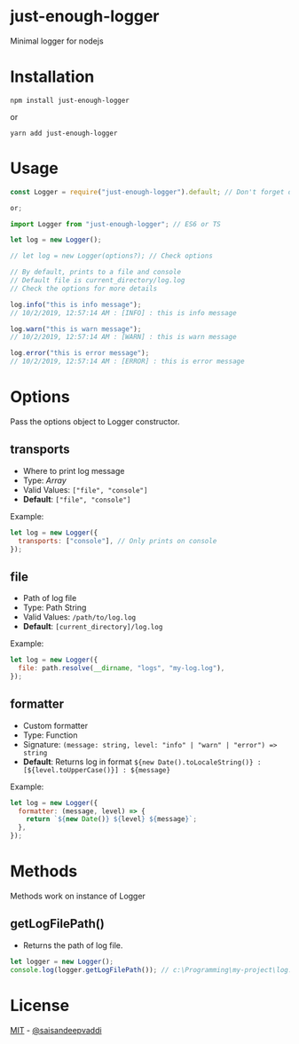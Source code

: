 # just-enough-logger

Minimal logger for nodejs

# Installation

`npm install just-enough-logger`

or

`yarn add just-enough-logger`

# Usage

```js
const Logger = require("just-enough-logger").default; // Don't forget default;

or;

import Logger from "just-enough-logger"; // ES6 or TS

let log = new Logger();

// let log = new Logger(options?); // Check options

// By default, prints to a file and console
// Default file is current_directory/log.log
// Check the options for more details

log.info("this is info message");
// 10/2/2019, 12:57:14 AM : [INFO] : this is info message

log.warn("this is warn message");
// 10/2/2019, 12:57:14 AM : [WARN] : this is warn message

log.error("this is error message");
// 10/2/2019, 12:57:14 AM : [ERROR] : this is error message
```

# Options

Pass the options object to Logger constructor.

## transports

- Where to print log message
- Type: _Array_
- Valid Values: `["file", "console"]`
- **Default**: `["file", "console"]`

Example:

```js
let log = new Logger({
  transports: ["console"], // Only prints on console
});
```

## file

- Path of log file
- Type: Path String
- Valid Values: `/path/to/log.log`
- **Default**: `[current_directory]/log.log`

Example:

```js
let log = new Logger({
  file: path.resolve(__dirname, "logs", "my-log.log"),
});
```

## formatter

- Custom formatter
- Type: Function
- Signature: `(message: string, level: "info" | "warn" | "error") => string`
- **Default**: Returns log in format `${new Date().toLocaleString()} : [${level.toUpperCase()}] : ${message}`

Example:

```js
let log = new Logger({
  formatter: (message, level) => {
    return `${new Date()} ${level} ${message}`;
  },
});
```

# Methods

Methods work on instance of Logger

## getLogFilePath()

- Returns the path of log file.

```js
let logger = new Logger();
console.log(logger.getLogFilePath()); // c:\Programming\my-project\log.log
```

# License

[MIT](/LICENSE) - [@saisandeepvaddi](https://github.com/saisandeepvaddi)

